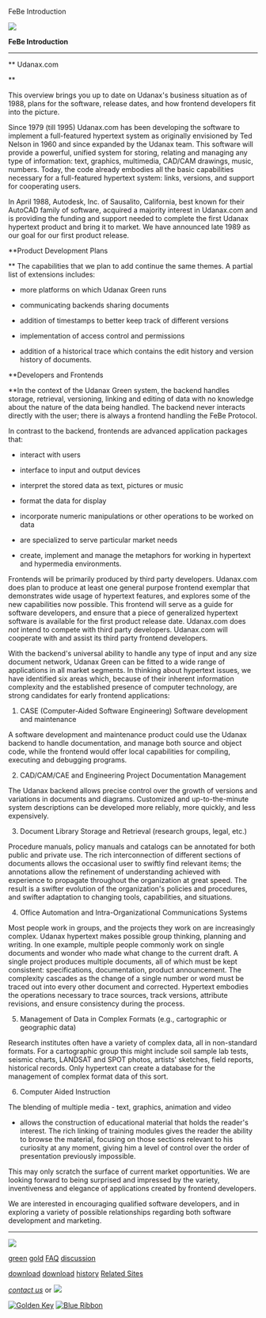 FeBe Introduction



[![](../../images/logo.gif)](../../index.html)

**FeBe
Introduction**

---

** Udanax.com

**

This overview brings you up to date on Udanax's business situation
as of
1988, plans for the software, release dates, and how frontend
developers
fit into the picture.

Since 1979 (till 1995) Udanax.com has been developing the software
to implement
a full-featured hypertext system as originally envisioned by Ted
Nelson
in 1960 and since expanded by the Udanax team. This software will
provide
a powerful, unified system for storing, relating and managing any
type of
information: text, graphics, multimedia, CAD/CAM drawings, music,
numbers.
Today, the code already embodies all the basic capabilities
necessary for
a full-featured hypertext system: links, versions, and support for
cooperating
users.

In April 1988, Autodesk, Inc. of Sausalito, California, best known
for their
AutoCAD family of software, acquired a majority interest in
Udanax.com and
is providing the funding and support needed to complete the first
Udanax
hypertext product and bring it to market. We have announced late
1989 as
our goal for our first product release.

**Product Development Plans

** The capabilities that we plan to add continue the same
themes.
A partial list of extensions includes:

* more platforms on which Udanax Green runs

* communicating backends sharing documents

* addition of timestamps to better keep track of different
versions

* implementation of access control and permissions

* addition of a historical trace which contains the edit
history
and version history of documents.

**Developers and Frontends

**In the context of the Udanax Green system, the backend
handles
storage, retrieval, versioning, linking and editing of data with
no knowledge
about the nature of the data being handled. The backend never
interacts
directly with the user; there is always a frontend handling the
FeBe Protocol.

In contrast to the backend, frontends are advanced application
packages
that:

* interact with users

* interface to input and output devices

* interpret the stored data as text, pictures or music

* format the data for display

* incorporate numeric manipulations or other operations to
be worked
on data

* are specialized to serve particular market needs

* create, implement and manage the metaphors for working
in hypertext
and hypermedia environments.

Frontends will be primarily produced by third party developers.
Udanax.com
does plan to produce at least one general purpose frontend
exemplar that
demonstrates wide usage of hypertext features, and explores some
of the
new capabilities now possible. This frontend will serve as a guide
for software
developers, and ensure that a piece of generalized hypertext
software is
available for the first product release date. Udanax.com does
*not*
intend to compete with third party developers. Udanax.com will
cooperate
with and assist its third party frontend developers.

With the backend's universal ability to handle any type of input
and any
size document network, Udanax Green can be fitted to a wide range
of applications
in all market segments. In thinking about hypertext issues, we
have identified
six areas which, because of their inherent information complexity
and the
established presence of computer technology, are strong candidates
for early
frontend applications:

1. CASE (Computer-Aided Software Engineering) Software
development
and maintenance

A software development and maintenance product could use the
Udanax
backend to handle documentation, and manage both source and
object code,
while the frontend would offer local capabilities for
compiling, executing
and debugging programs.

2. CAD/CAM/CAE and Engineering Project Documentation
Management

The Udanax backend allows precise control over the growth of
versions
and variations in documents and diagrams. Customized and
up-to-the-minute
system descriptions can be developed more reliably, more
quickly, and
less expensively.

3. Document Library Storage and Retrieval (research groups,
legal, etc.)

Procedure manuals, policy manuals and catalogs can be
annotated for
both public and private use. The rich interconnection of
different sections
of documents allows the occasional user to swiftly find
relevant items;
the annotations allow the refinement of understanding achieved
with
experience to propagate throughout the organization at great
speed.
The result is a swifter evolution of the organization's
policies and
procedures, and swifter adaptation to changing tools,
capabilities,
and situations.

4. Office Automation and Intra-Organizational Communications
Systems

Most people work in groups, and the projects they work on are
increasingly
complex. Udanax hypertext makes possible group thinking,
planning and
writing. In one example, multiple people commonly work on
single documents
and wonder who made what change to the current draft. A single
project
produces multiple documents, all of which must be kept
consistent: specifications,
documentation, product announcement. The complexity cascades
as the
change of a single number or word must be traced out into
every other
document and corrected. Hypertext embodies the operations
necessary
to trace sources, track versions, attribute revisions, and
ensure consistency
during the process.

5. Management of Data in Complex Formats (e.g., cartographic
or geographic
data)

Research institutes often have a variety of complex data, all
in non-standard
formats. For a cartographic group this might include soil
sample lab
tests, seismic charts, LANDSAT and SPOT photos, artists'
sketches, field
reports, historical records. Only hypertext can create a
database for
the management of complex format data of this sort.

6. Computer Aided Instruction

The blending of multiple media - text, graphics, animation and
video
- allows the construction of educational material that holds
the reader's
interest. The rich linking of training modules gives the
reader the
ability to browse the material, focusing on those sections
relevant
to his curiosity at any moment, giving him a level of control
over the
order of presentation previously impossible.

This may only scratch the surface of current market opportunities.
We are
looking forward to being surprised and impressed by the variety,
inventiveness
and elegance of applications created by frontend developers.

We are interested in encouraging qualified software developers,
and in exploring
a variety of possible relationships regarding both software
development
and marketing.







---

[![](../../images/logo.gif)](../../index.html)

[green](../index.html)
[gold](../../gold/index.html)
[FAQ](../../FAQ.html)
[discussion](../../discussion/index.html)

[download](../download/index.html)
[download](../../gold/download/index.html)
[history](../../history/index.html)
[Related Sites](../../related.html)

*[contact us](../../contact.html)*
or [![](../../images/cmn.gif)](http://www.blindpay.com/crit-me-now.cgi)

[![Golden Key](../../images/key.gif)](http://www.privacy.org/ipc/) [![Blue Ribbon](../../images/ribbon.gif)](http://mirrors.yahoo.com/eff/blueribbon.html)
